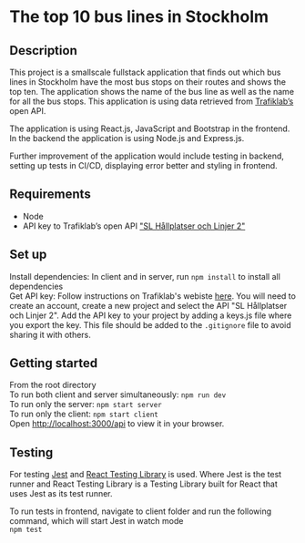 # The top 10 bus lines in Stockholm

## Description

This project is a smallscale fullstack application that finds out which bus lines in Stockholm have the most bus stops on their routes and shows the top ten. The application shows the name of the bus line as well as the name for all the bus stops. This application is using data retrieved from [Trafiklab’s](https://www.trafiklab.se/) open API.

The application is using React.js, JavaScript and Bootstrap in the frontend. In the backend the application is using Node.js and Express.js.

Further improvement of the application would include testing in backend, setting up tests in CI/CD, displaying error better and styling in frontend.

## Requirements

- Node
- API key to Trafiklab’s open API ["SL Hållplatser och Linjer 2"](https://www.trafiklab.se/api/sl-hallplatser-och-linjer-2)

## Set up

Install dependencies: In client and in server, run `npm install` to install all dependencies\
Get API key: Follow instructions on Trafiklab's webiste [here](https://www.trafiklab.se/docs/using-trafiklab/getting-api-keys/). You will need to create an account, create a new project and select the API "SL Hållplatser och Linjer 2". Add the API key to your project by adding a keys.js file where you export the key. This file should be added to the `.gitignore` file to avoid sharing it with others.

## Getting started

From the root directory\
To run both client and server simultaneously: `npm run dev`\
To run only the server: `npm start server`\
To run only the client: `npm start client`\
Open [http://localhost:3000/api](http://localhost:3000/api) to view it in your browser.

## Testing

For testing [Jest](https://jestjs.io/) and [React Testing Library](https://testing-library.com/docs/react-testing-library/intro/) is used. Where Jest is the test runner and React Testing Library is a Testing Library built for React that uses Jest as its test runner.

To run tests in frontend, navigate to client folder and run the following command, which will start Jest in watch mode\
`npm test`
